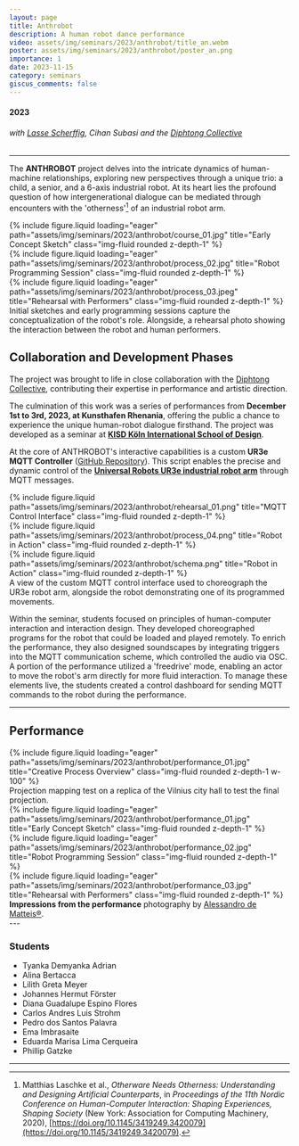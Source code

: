 ```yaml
---
layout: page
title: Anthrobot
description: A human robot dance performance
video: assets/img/seminars/2023/anthrobot/title_an.webm
poster: assets/img/seminars/2023/anthrobot/poster_an.png
importance: 1
date: 2023-11-15
category: seminars
giscus_comments: false
---
```


#### 2023
###### with [Lasse Scherffig](http://lassescherffig.de/), Cihan Subasi and the [Diphtong Collective](https://diphthong.art/)


---


The **ANTHROBOT** project delves into the intricate dynamics of human-machine relationships, exploring new perspectives through a unique trio: a child, a senior, and a 6-axis industrial robot. At its heart lies the profound question of how intergenerational dialogue can be mediated through encounters with the 'otherness'[^otherware] of an industrial robot arm.



<div class="row">
    <div class="col-sm mt-3 mt-md-0">
        {% include figure.liquid loading="eager" path="assets/img/seminars/2023/anthrobot/course_01.jpg" title="Early Concept Sketch" class="img-fluid rounded z-depth-1" %}
    </div>
    <div class="col-sm mt-3 mt-md-0">
        {% include figure.liquid loading="eager" path="assets/img/seminars/2023/anthrobot/process_02.jpg" title="Robot Programming Session" class="img-fluid rounded z-depth-1" %}
    </div>
    <div class="col-sm mt-3 mt-md-0">
        {% include figure.liquid loading="eager" path="assets/img/seminars/2023/anthrobot/process_03.jpeg" title="Rehearsal with Performers" class="img-fluid rounded z-depth-1" %}
    </div>
</div>
<div class="caption">
    Initial sketches and early programming sessions capture the conceptualization of the robot's role. Alongside, a rehearsal photo showing the interaction between the robot and human performers.
</div>

## Collaboration and Development Phases

The project was brought to life in close collaboration with the [Diphtong Collective](https://diphthong.art/), contributing their expertise in performance and artistic direction.

The culmination of this work was a series of performances from **December 1st to 3rd, 2023, at Kunsthafen Rhenania**, offering the public a chance to experience the unique human-robot dialogue firsthand. The project was developed as a seminar at [**KISD Köln International School of Design**](https://kisd.de/).

At the core of ANTHROBOT's interactive capabilities is a custom **UR3e MQTT Controller** ([GitHub Repository](https://github.com/laurajul/ur3e_mqtt_controller)). This script enables the precise and dynamic control of the [**Universal Robots UR3e industrial robot arm**](https://www.universal-robots.com/products/ur3e/) through MQTT messages.

<div class="row justify-content-sm-center">
    <div class="col-sm mt-3 mt-md-0">
        {% include figure.liquid path="assets/img/seminars/2023/anthrobot/rehearsal_01.png" title="MQTT Control Interface" class="img-fluid rounded z-depth-1" %}
    </div>
    <div class="col-sm mt-3 mt-md-0">
        {% include figure.liquid path="assets/img/seminars/2023/anthrobot/process_04.png" title="Robot in Action" class="img-fluid rounded z-depth-1" %}
    </div>
        <div class="col-sm mt-3 mt-md-0">
        {% include figure.liquid path="assets/img/seminars/2023/anthrobot/schema.png" title="Robot in Action" class="img-fluid rounded z-depth-1" %}
    </div>
</div>
<div class="caption">
    A view of the custom MQTT control interface used to choreograph the UR3e robot arm, alongside the robot demonstrating one of its programmed movements.
</div>

Within the seminar, students focused on principles of human-computer interaction and interaction design. They developed choreographed programs for the robot that could be loaded and played remotely. To enrich the performance, they also designed soundscapes by integrating triggers into the MQTT communication scheme, which controlled the audio via OSC. A portion of the performance utilized a 'freedrive' mode, enabling an actor to move the robot's arm directly for more fluid interaction. To manage these elements live, the students created a control dashboard for sending MQTT commands to the robot during the performance.

---

## Performance

<div class="mt-3">
  {% include figure.liquid 
     loading="eager" 
     path="assets/img/seminars/2023/anthrobot/performance_01.jpg" 
     title="Creative Process Overview" 
     class="img-fluid rounded z-depth-1 w-100" 
  %}
</div>
<div class="caption">
  Projection mapping test on a replica of the Vilnius city hall to test the final projection.
</div>

<div class="row">
    <div class="col-sm mt-3 mt-md-0">
        {% include figure.liquid loading="eager" path="assets/img/seminars/2023/anthrobot/performance_01.jpg" title="Early Concept Sketch" class="img-fluid rounded z-depth-1" %}
    </div>
    <div class="col-sm mt-3 mt-md-0">
        {% include figure.liquid loading="eager" path="assets/img/seminars/2023/anthrobot/performance_02.jpg" title="Robot Programming Session" class="img-fluid rounded z-depth-1" %}
    </div>
    <div class="col-sm mt-3 mt-md-0">
        {% include figure.liquid loading="eager" path="assets/img/seminars/2023/anthrobot/performance_03.jpg" title="Rehearsal with Performers" class="img-fluid rounded z-depth-1" %}
    </div>
</div>
<div class="caption">
  <strong>Impressions from the performance</strong> photography by
  <a href="http://www.alessandrodematteis.com/" target="_blank">Alessandro de Matteis&reg;</a>.
</div>
---


### Students

- Tyanka Demyanka Adrian
- Alina Bertacca
- Lilith Greta Meyer
- Johannes Hermut Förster
- Diana Guadalupe Espino Flores
- Carlos Andres Luis Strohm
- Pedro dos Santos Palavra
- Ema Imbrasaite
- Eduarda Marisa Lima Cerqueira
- Phillip Gatzke


---

[^otherware]: Matthias Laschke et al., *Otherware Needs Otherness: Understanding and Designing Artificial Counterparts*, in *Proceedings of the 11th Nordic Conference on Human-Computer Interaction: Shaping Experiences, Shaping Society* (New York: Association for Computing Machinery, 2020), [https://doi.org/10.1145/3419249.3420079](https://doi.org/10.1145/3419249.3420079).


